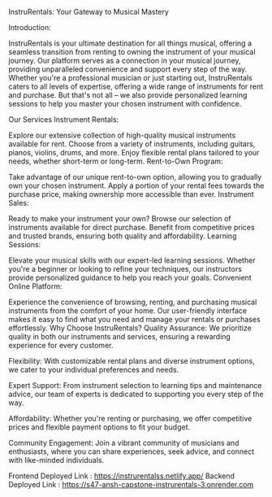 InstruRentals: Your Gateway to Musical Mastery

Introduction:

InstruRentals is your ultimate destination for all things musical, offering a seamless transition from renting to owning the instrument of your musical journey. Our platform serves as a connection in your musical journey, providing unparalleled convenience and support every step of the way. Whether you're a professional musician or just starting out, InstruRentals caters to all levels of expertise, offering a wide range of instruments for rent and purchase. But that's not all – we also provide personalized learning sessions to help you master your chosen instrument with confidence.

Our Services
Instrument Rentals:

Explore our extensive collection of high-quality musical instruments available for rent.
Choose from a variety of instruments, including guitars, pianos, violins, drums, and more.
Enjoy flexible rental plans tailored to your needs, whether short-term or long-term.
Rent-to-Own Program:

Take advantage of our unique rent-to-own option, allowing you to gradually own your chosen instrument.
Apply a portion of your rental fees towards the purchase price, making ownership more accessible than ever.
Instrument Sales:

Ready to make your instrument your own? Browse our selection of instruments available for direct purchase.
Benefit from competitive prices and trusted brands, ensuring both quality and affordability.
Learning Sessions:

Elevate your musical skills with our expert-led learning sessions.
Whether you're a beginner or looking to refine your techniques, our instructors provide personalized guidance to help you reach your goals.
Convenient Online Platform:

Experience the convenience of browsing, renting, and purchasing musical instruments from the comfort of your home.
Our user-friendly interface makes it easy to find what you need and manage your rentals or purchases effortlessly.
Why Choose InstruRentals?
Quality Assurance: We prioritize quality in both our instruments and services, ensuring a rewarding experience for every customer.

Flexibility: With customizable rental plans and diverse instrument options, we cater to your individual preferences and needs.

Expert Support: From instrument selection to learning tips and maintenance advice, our team of experts is dedicated to supporting you every step of the way.

Affordability: Whether you're renting or purchasing, we offer competitive prices and flexible payment options to fit your budget.

Community Engagement: Join a vibrant community of musicians and enthusiasts, where you can share experiences, seek advice, and connect with like-minded individuals.


Frontend Deployed Link : https://instrurentalss.netlify.app/
Backend Deployed Link : https://s47-ansh-capstone-instrurentals-3.onrender.com
